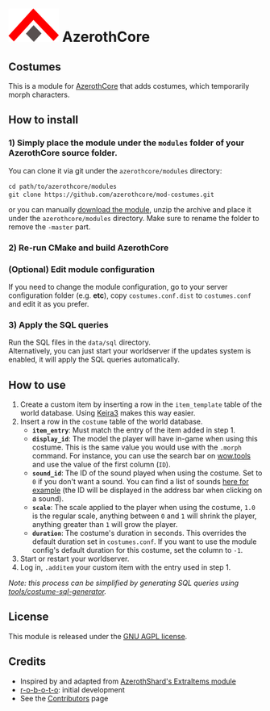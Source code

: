 # ![logo](https://raw.githubusercontent.com/azerothcore/azerothcore.github.io/master/images/logo-github.png) AzerothCore
## Costumes

This is a module for [AzerothCore](http://www.azerothcore.org) that adds costumes, which temporarily morph characters.


## How to install

### 1) Simply place the module under the `modules` folder of your AzerothCore source folder.

You can clone it via git under the `azerothcore/modules` directory:

```
cd path/to/azerothcore/modules
git clone https://github.com/azerothcore/mod-costumes.git
```

or you can manually [download the module](https://github.com/azerothcore/mod-costumes/archive/refs/heads/master.zip), unzip the archive and place it under the `azerothcore/modules` directory. Make sure to rename the folder to remove the `-master` part.

### 2) Re-run CMake and build AzerothCore

### (Optional) Edit module configuration

If you need to change the module configuration, go to your server configuration folder (e.g. **etc**), copy `costumes.conf.dist` to `costumes.conf` and edit it as you prefer.

### 3) Apply the SQL queries

Run the SQL files in the `data/sql` directory.  
Alternatively, you can just start your worldserver if the updates system is enabled, it will apply the SQL queries automatically.


## How to use

1. Create a custom item by inserting a row in the `item_template` table of the world database. Using [Keira3](https://github.com/azerothcore/Keira3) makes this way easier.
2. Insert a row in the `costume` table of the world database.
    * **`item_entry`**: Must match the entry of the item added in step 1.
    * **`display_id`**: The model the player will have in-game when using this costume. This is the same value you would use with the `.morph` command. For instance, you can use the search bar on [wow.tools](https://wow.tools/dbc/?dbc=creaturedisplayinfo&build=3.3.5.12340#page=1) and use the value of the first column (`ID`).
    * **`sound_id`**: The ID of the sound played when using the costume. Set to `0` if you don't want a sound. You can find a list of sounds [here for example](https://wotlkdb.com/?sounds) (the ID will be displayed in the address bar when clicking on a sound).
    * **`scale`**: The scale applied to the player when using the costume, `1.0` is the regular scale, anything between `0` and `1` will shrink the player, anything greater than `1` will grow the player.
    * **`duration`**: The costume's duration in seconds. This overrides the default duration set in `costumes.conf`. If you want to use the module config's default duration for this costume, set the column to `-1`.
3. Start or restart your worldserver.
4. Log in, `.additem` your custom item with the entry used in step 1.

*Note: this process can be simplified by generating SQL queries using [tools/costume-sql-generator](tools/costume-sql-generator).*


## License

This module is released under the [GNU AGPL license](https://github.com/azerothcore/mod-costumes/blob/master/LICENSE).


## Credits

* Inspired by and adapted from [AzerothShard's ExtraItems module](https://github.com/AzerothShard/azerothshard-core/tree/development/modules/ExtraItems)
* [r-o-b-o-t-o](https://github.com/r-o-b-o-t-o): initial development
* See the [Contributors](https://github.com/azerothcore/mod-costumes/graphs/contributors) page
